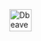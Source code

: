  <div>
  <img src="https://cdn.icon-icons.com/icons2/1381/PNG/512/dbeaver_94555.png"  title="Dbeaver" alt="Dbeaver" width="40" height="40"/>&nbsp;
